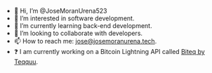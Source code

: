 - 👋 Hi, I’m @JoseMoranUrena523
- 👀 I’m interested in software development.
- 🌱 I’m currently learning back-end development.
- 💞️ I’m looking to collaborate with developers.
- 📫 How to reach me: [jose@josemoranurena.tech](mailto:jose@josemoranurena.tech).
- ❓ I am currently working on a Bitcoin Lightning API called [Biteq by Teqquu](https://biteq.teqquu.com/).
<!---
JoseMoranUrena523/JoseMoranUrena523 is a ✨ special ✨ repository because its `README.md` (this file) appears on your GitHub profile.
You can click the Preview link to take a look at your changes.
--->
